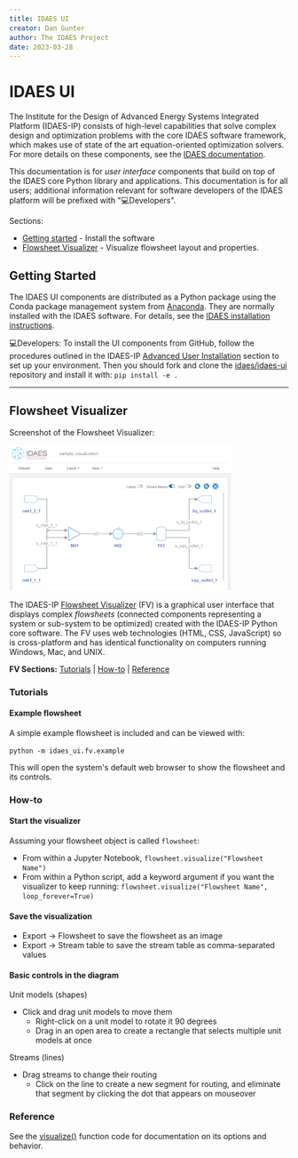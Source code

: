 ```yaml
---
title: IDAES UI
creator: Dan Gunter
author: The IDAES Project
date: 2023-03-28
---
```

<span id="top" />

# IDAES UI

The Institute for the Design of Advanced Energy Systems Integrated Platform (IDAES-IP) consists of high-level capabilities that solve complex design and optimization problems with the core IDAES software framework, which makes use of state of the art equation-oriented optimization  solvers. For more details on these components, see the [IDAES documentation](https://idaes-pse.readthedocs.io/en/stable/). 

This documentation is for *user interface* components that build on top of the IDAES core Python library and applications. This documentation is for all users; additional information relevant for software developers of the IDAES platform will be prefixed with "💻Developers".

Sections:

* [Getting started](#getting-started) - Install the software
* [Flowsheet Visualizer](#fv) - Visualize flowsheet layout and properties.

<span id="getting-started" />

## Getting Started

The IDAES UI components are distributed as a Python package using the Conda package management system from [Anaconda](https://docs.anaconda.com). They are normally installed with the IDAES software. For details, see the [IDAES installation instructions](https://idaes-pse.readthedocs.io/en/latest/tutorials/getting_started/index.html). 

💻Developers: To install the UI components from GitHub, follow the procedures outlined in the IDAES-IP [Advanced User Installation](https://idaes-pse.readthedocs.io/en/latest/tutorials/advanced_install/index.html) section to set up your environment. Then you should fork and clone the [idaes/idaes-ui](https://github.com/IDAES/idaes-ui.git) repository and install it with: `pip install -e .`

<span id="fv" />

----

## Flowsheet Visualizer

Screenshot of the Flowsheet Visualizer:

<img src="sample_fv.png" />

The IDAES-IP [Flowsheet Visualizer](#flowsheet-visualizer) (FV) is a graphical user interface that displays complex *flowsheets* (connected components representing a system or sub-system to be optimized) created with the IDAES-IP Python core software. The FV uses web technologies (HTML, CSS, JavaScript) so is cross-platform and has identical functionality on computers running Windows, Mac, and UNIX.

**FV Sections:** [Tutorials](#fv-tutorials) | [How-to](#fv-howto) | [Reference](#fv-reference)

<span id="fv-tutorials" />

### Tutorials

#### Example flowsheet

A simple example flowsheet is included and can be viewed with:

 `python -m idaes_ui.fv.example`

This will open the system's default web browser to show the flowsheet and its controls.

<span id="fv-howto" />

### How-to

#### Start the visualizer
Assuming your flowsheet object is called `flowsheet`:
* From within a Jupyter Notebook, `flowsheet.visualize("Flowsheet Name")`
* From within a Python script, add a keyword argument if you want the visualizer to keep running: `flowsheet.visualize("Flowsheet Name", loop_forever=True)`

#### Save the visualization
* Export &rarr; Flowsheet to save the flowsheet as an image
* Export &rarr; Stream table to save the stream table as comma-separated values

#### Basic controls in the diagram

Unit models (shapes)
* Click and drag unit models to move them 
  * Right-click on a unit model to rotate it 90 degrees
  * Drag in an open area to create a rectangle that selects multiple unit models at once

Streams (lines)
* Drag streams to change their routing 
  * Click on the line to create a new segment for routing, and eliminate that segment by clicking the dot that appears on mouseover


<span id="fv-reference" />

### Reference

See the [visualize()](https://github.com/IDAES/idaes-ui/blob/main/idaes_ui/fsvis/fsvis.py) function code for documentation on its options and behavior. 



